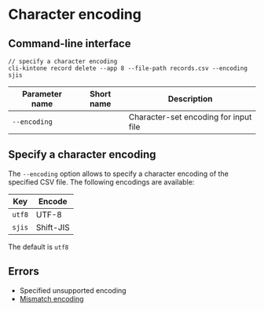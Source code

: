 # Character encoding

## Command-line interface

```shell
// specify a character encoding
cli-kintone record delete --app 8 --file-path records.csv --encoding sjis
```

| Parameter name | Short name | Description                           |
| -------------- | ---------- | ------------------------------------- |
| `--encoding`   |            | Character-set encoding for input file |

## Specify a character encoding

The `--encoding` option allows to specify a character encoding of the specified CSV file. The following encodings are available:

| Key    | Encode    |
| ------ | --------- |
| `utf8` | UTF-8     |
| `sjis` | Shift-JIS |

The default is `utf8`

## Errors

- Specified unsupported encoding
- [Mismatch encoding](../errors/mismatch-encoding)
